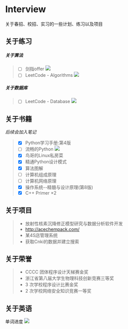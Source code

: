 # Interview
关于春招、校招、实习的一些计划、练习以及项目

## 关于练习
##### 关于算法
> - [ ] 剑指offer ![](http://progressed.io/bar/18)
> - [ ] LeetCode - Algorithms    ![](http://progressed.io/bar/0)

##### 关于数据库
> - [ ] LeetCode - Database ![](http://progressed.io/bar/0)

## 关于书籍
*后续会加入笔记*
> - [x] Python学习手册:第4版 
> - [ ] 流畅的Python   ![](http://progressed.io/bar/6)
> - [x] 鸟哥的Linux私房菜 
> - [x] 精通Python设计模式
> - [x] 算法图解
> - [ ] 计算机组成原理
> - [ ] 计算机网络原理
> - [x] 操作系统--精髓与设计原理(第8版)
> - [x] C++ Primer  ×2

## 关于项目
> - 放射性核素沉降修正模型研究与数据分析软件开发
> - http://acechempack.com/
> - 某4S店管理系统
> - 获取Cnki的数据并建立搜索

## 关于荣誉
> - CCCC 团体程序设计天梯赛金奖
> - 浙江省第八届大学生物理科技创新竞赛三等奖
> - 3 次学校程序设计比赛金奖
> - 2 次学校网络安全知识竞赛一等奖


## 关于英语
单词进度    ![](http://progressed.io/bar/32)

